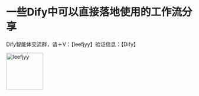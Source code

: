 # 一些Dify中可以直接落地使用的工作流分享

Dify智能体交流群，请＋V：【leefjyy】验证信息：【Dify】

<img width="100" alt="leefjyy" src="https://github.com/user-attachments/assets/9e00cd52-fbd5-4116-8372-23779582de10" />


